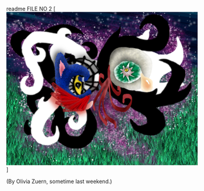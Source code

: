 readme FILE NO 2
[![alt text](https://github.com/Bloomfield-FA18-CAT328/Assignment03-OliviaZuern/blob/master/assets/MajorasCousinA.png?raw=true "???")]


(By Olivia Zuern, sometime last weekend.)